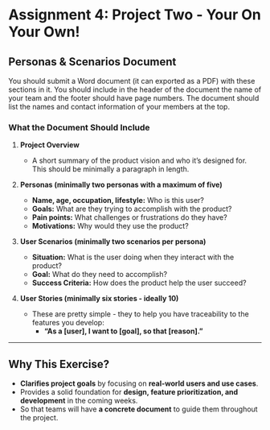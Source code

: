 # Assignment 4: Project Two - Your On Your Own!

## **Personas & Scenarios Document**

You should submit a Word document (it can exported as a PDF) with these sections in it.  You should include in the header of the document the name of your team and the footer should have page numbers.  The document should list the names and contact information of your members at the top.

### **What the Document Should Include**  

1. **Project Overview**  
   - A short summary of the product vision and who it’s designed for.  This should be minimally a paragraph in length.

2. **Personas (minimally two personas with a maximum of five)**  
   - **Name, age, occupation, lifestyle:** Who is this user?  
   - **Goals:** What are they trying to accomplish with the product?  
   - **Pain points:** What challenges or frustrations do they have?  
   - **Motivations:** Why would they use the product?

3. **User Scenarios (minimally two scenarios per persona)**  
   - **Situation:** What is the user doing when they interact with the product?  
   - **Goal:** What do they need to accomplish?  
   - **Success Criteria:** How does the product help the user succeed?  

4. **User Stories (minimally six stories - ideally 10)**  
   - These are pretty simple - they to help you have traceability to the features you develop:  
     - **“As a [user], I want to [goal], so that [reason].”**

---

## **Why This Exercise?**  
- **Clarifies project goals** by focusing on **real-world users and use cases**.
- Provides a solid foundation for **design, feature prioritization, and development** in the coming weeks.
- So that teams will have **a concrete document** to guide them throughout the project.
